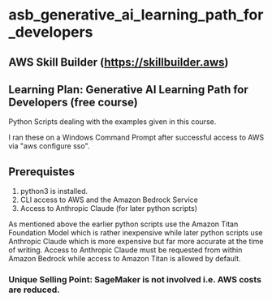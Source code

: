 # asb_generative_ai_learning_path_for_developers
 
## AWS Skill Builder (https://skillbuilder.aws)

## Learning Plan: Generative AI Learning Path for Developers (free course)

Python Scripts dealing with the examples given in this course.

I ran these on a Windows Command Prompt after successful access to AWS via "aws configure sso".

## Prerequistes 	
1. python3 is installed.
2. CLI access to AWS and the Amazon Bedrock Service
3. Access to Anthropic Claude (for later python scripts)

As mentioned above the earlier python scripts use the Amazon Titan Foundation Model which is rather inexpensive while later python scripts use Anthropic Claude which is more expensive but far more accurate at the time of writing. Access to Anthropic Claude must be requested from within Amazon Bedrock while access to Amazon Titan is allowed by default.

### Unique Selling Point: SageMaker is not involved i.e. AWS costs are reduced.


